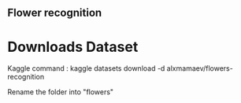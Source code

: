## Flower recognition


# Downloads Dataset
Kaggle command : kaggle datasets download -d alxmamaev/flowers-recognition

Rename the folder into "flowers"
